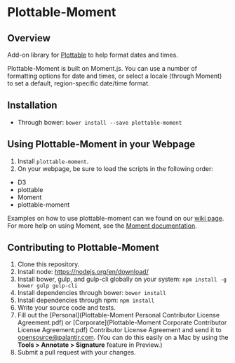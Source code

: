 # Plottable-Moment

## Overview
Add-on library for [Plottable](http://plottablejs.org/) to help format dates and times. 

Plottable-Moment is built on Moment.js. You can use a number of formatting options for date and times, or select a locale (through Moment) to set a default, region-specific date/time format.

## Installation
- Through bower: `bower install --save plottable-moment`

## Using Plottable-Moment in your Webpage
1. Install `plottable-moment`.
2. On your webpage, be sure to load the scripts in the following order:
  - D3
  - plottable
  - Moment
  - plottable-moment

Examples on how to use plottable-moment can we found on our [wiki page](https://github.com/bluong/plottable-moment/wiki).
For more help on using Moment, see the [Moment documentation](http://momentjs.com/docs/).

## Contributing to Plottable-Moment
1. Clone this repository.
2. Install node: https://nodejs.org/en/download/
3. Install bower, gulp, and gulp-cli globally on your system: `npm install -g bower gulp gulp-cli`
4. Install dependencies through bower: `bower install`
5. Install dependencies through npm: `npm install`
6. Write your source code and tests.
7. Fill out the [Personal](Plottable-Moment Personal Contributor License Agreement.pdf) or [Corporate](Plottable-Moment Corporate Contributor License Agreement.pdf) Contributor License Agreement and send it to [opensource@palantir.com](mailto:opensource@palantir.com). (You can do this easily on a Mac by using the **Tools > Annotate > Signature** feature in Preview.)
8. Submit a pull request with your changes.
